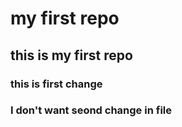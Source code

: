 # my first repo
## this is my first repo
### this is first change
### I don't want seond change in file
